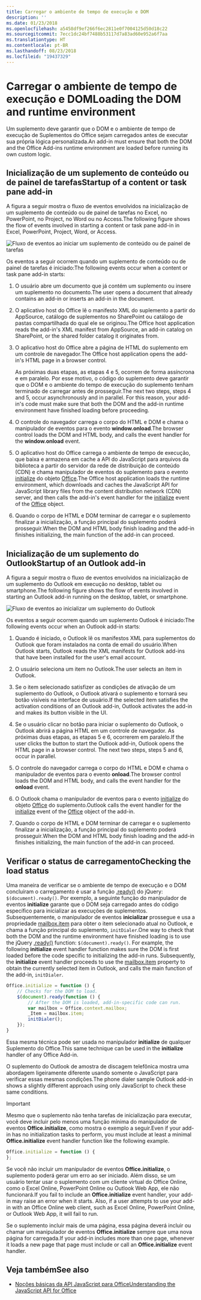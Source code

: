 ```yaml
---
title: Carregar o ambiente de tempo de execução e DOM
description: ''
ms.date: 01/23/2018
ms.openlocfilehash: a5458df9ef266f6ec2811e0f7004125d50d18c22
ms.sourcegitcommit: 7ecc1dc24bf7488b53117d7a83ad60e952a6f7aa
ms.translationtype: HT
ms.contentlocale: pt-BR
ms.lasthandoff: 08/23/2018
ms.locfileid: "19437329"
---
```

# <a name="loading-the-dom-and-runtime-environment"></a><span data-ttu-id="b1930-102">Carregar o ambiente de tempo de execução e DOM</span><span class="sxs-lookup"><span data-stu-id="b1930-102">Loading the DOM and runtime environment</span></span>



<span data-ttu-id="b1930-103">Um suplemento deve garantir que o DOM e o ambiente de tempo de execução de Suplementos do Office sejam carregados antes de executar sua própria lógica personalizada.</span><span class="sxs-lookup"><span data-stu-id="b1930-103">An add-in must ensure that both the DOM and the Office Add-ins runtime environment are loaded before running its own custom logic.</span></span> 

## <a name="startup-of-a-content-or-task-pane-add-in"></a><span data-ttu-id="b1930-104">Inicialização de um suplemento de conteúdo ou de painel de tarefas</span><span class="sxs-lookup"><span data-stu-id="b1930-104">Startup of a content or task pane add-in</span></span>

<span data-ttu-id="b1930-105">A figura a seguir mostra o fluxo de eventos envolvidos na inicialização de um suplemento de conteúdo ou de painel de tarefas no Excel, no PowerPoint, no Project, no Word ou no Access.</span><span class="sxs-lookup"><span data-stu-id="b1930-105">The following figure shows the flow of events involved in starting a content or task pane add-in in Excel, PowerPoint, Project, Word, or Access.</span></span>

![Fluxo de eventos ao iniciar um suplemento de conteúdo ou de painel de tarefas](../images/office15-app-sdk-loading-dom-agave-runtime.png)

<span data-ttu-id="b1930-107">Os eventos a seguir ocorrem quando um suplemento de conteúdo ou de painel de tarefas é iniciado:</span><span class="sxs-lookup"><span data-stu-id="b1930-107">The following events occur when a content or task pane add-in starts:</span></span> 



1. <span data-ttu-id="b1930-108">O usuário abre um documento que já contém um suplemento ou insere um suplemento no documento.</span><span class="sxs-lookup"><span data-stu-id="b1930-108">The user opens a document that already contains an add-in or inserts an add-in in the document.</span></span>
    
2. <span data-ttu-id="b1930-109">O aplicativo host do Office lê o manifesto XML do suplemento a partir do AppSource, catálogo de suplementos no SharePoint ou catálogo de pastas compartilhada do qual ele se originou.</span><span class="sxs-lookup"><span data-stu-id="b1930-109">The Office host application reads the add-in's XML manifest from AppSource, an add-in catalog on SharePoint, or the shared folder catalog it originates from.</span></span>
    
3. <span data-ttu-id="b1930-110">O aplicativo host do Office abre a página de HTML do suplemento em um controle de navegador.</span><span class="sxs-lookup"><span data-stu-id="b1930-110">The Office host application opens the add-in's HTML page in a browser control.</span></span>
    
    <span data-ttu-id="b1930-p101">As próximas duas etapas, as etapas 4 e 5, ocorrem de forma assíncrona e em paralelo. Por esse motivo, o código do suplemento deve garantir que o DOM e o ambiente do tempo de execução do suplemento tenham terminado de carregar antes de prosseguir.</span><span class="sxs-lookup"><span data-stu-id="b1930-p101">The next two steps, steps 4 and 5, occur asynchronously and in parallel. For this reason, your add-in's code must make sure that both the DOM and the add-in runtime environment have finished loading before proceeding.</span></span>
    
4. <span data-ttu-id="b1930-113">O controle do navegador carrega o corpo do HTML e DOM e chama o manipulador de eventos para o evento **window.onload**.</span><span class="sxs-lookup"><span data-stu-id="b1930-113">The browser control loads the DOM and HTML body, and calls the event handler for the  **window.onload** event.</span></span>
    
5. <span data-ttu-id="b1930-114">O aplicativo host do Office carrega o ambiente de tempo de execução, que baixa e armazena em cache a API do JavaScript para arquivos da biblioteca a partir do servidor da rede de distribuição de conteúdo (CDN) e chama manipulador de eventos do suplemento para o evento [initialize](https://dev.office.com/reference/add-ins/shared/office.initialize) do objeto [Office](https://dev.office.com/reference/add-ins/shared/office).</span><span class="sxs-lookup"><span data-stu-id="b1930-114">The Office host application loads the runtime environment, which downloads and caches the JavaScript API for JavaScript library files from the content distribution network (CDN) server, and then calls the add-in's event handler for the [initialize](https://dev.office.com/reference/add-ins/shared/office.initialize) event of the [Office](https://dev.office.com/reference/add-ins/shared/office) object.</span></span>
    
6. <span data-ttu-id="b1930-115">Quando o corpo de HTML e DOM terminar de carregar e o suplemento finalizar a inicialização, a função principal do suplemento poderá prosseguir.</span><span class="sxs-lookup"><span data-stu-id="b1930-115">When the DOM and HTML body finish loading and the add-in finishes initializing, the main function of the add-in can proceed.</span></span>
    

## <a name="startup-of-an-outlook-add-in"></a><span data-ttu-id="b1930-116">Inicialização de um suplemento do Outlook</span><span class="sxs-lookup"><span data-stu-id="b1930-116">Startup of an Outlook add-in</span></span>



<span data-ttu-id="b1930-117">A figura a seguir mostra o fluxo de eventos envolvidos na inicialização de um suplemento do Outlook em execução no desktop, tablet ou smartphone.</span><span class="sxs-lookup"><span data-stu-id="b1930-117">The following figure shows the flow of events involved in starting an Outlook add-in running on the desktop, tablet, or smartphone.</span></span>

![Fluxo de eventos ao inicializar um suplemento do Outlook](../images/outlook15-loading-dom-agave-runtime.png)

<span data-ttu-id="b1930-119">Os eventos a seguir ocorrem quando um suplemento Outlook é iniciado:</span><span class="sxs-lookup"><span data-stu-id="b1930-119">The following events occur when an Outlook add-in starts:</span></span> 



1. <span data-ttu-id="b1930-120">Quando é iniciado, o Outlook lê os manifestos XML para suplementos do Outlook que foram instalados na conta de email do usuário.</span><span class="sxs-lookup"><span data-stu-id="b1930-120">When Outlook starts, Outlook reads the XML manifests for Outlook add-ins that have been installed for the user's email account.</span></span>
    
2. <span data-ttu-id="b1930-121">O usuário seleciona um item no Outlook.</span><span class="sxs-lookup"><span data-stu-id="b1930-121">The user selects an item in Outlook.</span></span>
    
3. <span data-ttu-id="b1930-122">Se o item selecionado satisfizer as condições de ativação de um suplemento do Outlook, o Outlook ativará o suplemento e tornará seu botão visíveis na interface de usuário.</span><span class="sxs-lookup"><span data-stu-id="b1930-122">If the selected item satisfies the activation conditions of an Outlook add-in, Outlook activates the add-in and makes its button visible in the UI.</span></span>
    
4. <span data-ttu-id="b1930-p102">Se o usuário clicar no botão para iniciar o suplemento do Outlook, o Outlook abrirá a página HTML em um controle de navegador. As próximas duas etapas, as etapas 5 e 6, ocorrerem em paralelo.</span><span class="sxs-lookup"><span data-stu-id="b1930-p102">If the user clicks the button to start the Outlook add-in, Outlook opens the HTML page in a browser control. The next two steps, steps 5 and 6, occur in parallel.</span></span>
    
5. <span data-ttu-id="b1930-125">O controle do navegador carrega o corpo do HTML e DOM e chama o manipulador de eventos para o evento **onload**.</span><span class="sxs-lookup"><span data-stu-id="b1930-125">The browser control loads the DOM and HTML body, and calls the event handler for the  **onload** event.</span></span>
    
6. <span data-ttu-id="b1930-126">O Outlook chama o manipulador de eventos para o evento [initialize](https://dev.office.com/reference/add-ins/shared/office.initialize) do objeto [Office](https://dev.office.com/reference/add-ins/shared/office) do suplemento.</span><span class="sxs-lookup"><span data-stu-id="b1930-126">Outlook calls the event handler for the [initialize](https://dev.office.com/reference/add-ins/shared/office.initialize) event of the [Office](https://dev.office.com/reference/add-ins/shared/office) object of the add-in.</span></span>
    
7. <span data-ttu-id="b1930-127">Quando o corpo de HTML e DOM terminar de carregar e o suplemento finalizar a inicialização, a função principal do suplemento poderá prosseguir.</span><span class="sxs-lookup"><span data-stu-id="b1930-127">When the DOM and HTML body finish loading and the add-in finishes initializing, the main function of the add-in can proceed.</span></span>
    

## <a name="checking-the-load-status"></a><span data-ttu-id="b1930-128">Verificar o status de carregamento</span><span class="sxs-lookup"><span data-stu-id="b1930-128">Checking the load status</span></span>


<span data-ttu-id="b1930-p103">Uma maneira de verificar se o ambiente de tempo de execução e o DOM concluíram o carregamento é usar a função [.ready()](http://api.jquery.com/ready/) do jQuery: `$(document).ready()`. Por exemplo, a seguinte função do manipulador de eventos **initialize** garante que o DOM seja carregado antes do código específico para inicializar as execuções de suplementos. Subsequentemente, o manipulador de eventos **inicializar** prossegue e usa a propriedade [mailbox.item](https://dev.office.com/reference/add-ins/outlook/Office.context.mailbox.item) para obter o item selecionado atual no Outlook, e chama a função principal do suplemento, `initDialer`.</span><span class="sxs-lookup"><span data-stu-id="b1930-p103">One way to check that both the DOM and the runtime environment have finished loading is to use the jQuery [.ready()](http://api.jquery.com/ready/) function: `$(document).ready()`. For example, the following  **initialize** event handler function makes sure the DOM is first loaded before the code specific to initializing the add-in runs. Subsequently, the **initialize** event handler proceeds to use the [mailbox.item](https://dev.office.com/reference/add-ins/outlook/Office.context.mailbox.item) property to obtain the currently selected item in Outlook, and calls the main function of the add-in, `initDialer`.</span></span>


```js
Office.initialize = function () {
    // Checks for the DOM to load.
    $(document).ready(function () {
        // After the DOM is loaded, add-in-specific code can run.
        var mailbox = Office.context.mailbox;
        _Item = mailbox.item;
        initDialer();
    });
}
```

<span data-ttu-id="b1930-132">Essa mesma técnica pode ser usada no manipulador **initialize** de qualquer Suplemento do Office.</span><span class="sxs-lookup"><span data-stu-id="b1930-132">This same technique can be used in the  **initialize** handler of any Office Add-in.</span></span>

<span data-ttu-id="b1930-133">O suplemento do Outlook de amostra de discagem telefônica mostra uma abordagem ligeiramente diferente usando somente o JavaScript para verificar essas mesmas condições.</span><span class="sxs-lookup"><span data-stu-id="b1930-133">The phone dialer sample Outlook add-in shows a slightly different approach using only JavaScript to check these same conditions.</span></span> 

> [!IMPORTANT]
> <span data-ttu-id="b1930-134">Mesmo que o suplemento não tenha tarefas de inicialização para executar, você deve incluir pelo menos uma função mínima do manipulador de eventos **Office.initialize**, como mostra o exemplo a seguir.</span><span class="sxs-lookup"><span data-stu-id="b1930-134">Even if your add-in has no initialization tasks to perform, you must include at least a minimal **Office.initialize** event handler function like the following example.</span></span>

```js
Office.initialize = function () {
};
```

<span data-ttu-id="b1930-p104">Se você não incluir um manipulador de eventos **Office.initialize**, o suplemento poderá gerar um erro ao ser iniciado. Além disso, se um usuário tentar usar o suplemento com um cliente virtual do Office Online, como o Excel Online, PowerPoint Online ou Outlook Web App, ele não funcionará.</span><span class="sxs-lookup"><span data-stu-id="b1930-p104">If you fail to include an  **Office.initialize** event handler, your add-in may raise an error when it starts. Also, if a user attempts to use your add-in with an Office Online web client, such as Excel Online, PowerPoint Online, or Outlook Web App, it will fail to run.</span></span>

<span data-ttu-id="b1930-137">Se o suplemento incluir mais de uma página, essa página deverá incluir ou chamar um manipulador de eventos **Office.initialize** sempre que uma nova página for carregada.</span><span class="sxs-lookup"><span data-stu-id="b1930-137">If your add-in includes more than one page, whenever it loads a new page that page must include or call an  **Office.initialize** event handler.</span></span>


## <a name="see-also"></a><span data-ttu-id="b1930-138">Veja também</span><span class="sxs-lookup"><span data-stu-id="b1930-138">See also</span></span>

- [<span data-ttu-id="b1930-139">Noções básicas da API JavaScript para Office</span><span class="sxs-lookup"><span data-stu-id="b1930-139">Understanding the JavaScript API for Office</span></span>](understanding-the-javascript-api-for-office.md)
    
